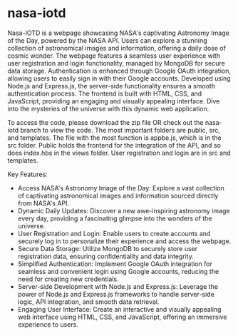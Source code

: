 # nasa-iotd
Nasa-IOTD is a webpage showcasing NASA's captivating Astronomy Image of the Day, powered by the NASA API. Users can explore a stunning collection of astronomical images and information, offering a daily dose of cosmic wonder. The webpage features a seamless user experience with user registration and login functionality, managed by MongoDB for secure data storage. Authentication is enhanced through Google OAuth integration, allowing users to easily sign in with their Google accounts. Developed using Node.js and Express.js, the server-side functionality ensures a smooth authentication process. The frontend is built with HTML, CSS, and JavaScript, providing an engaging and visually appealing interface. Dive into the mysteries of the universe with this dynamic web application.

To access the code, please download the zip file OR check out the nasa-iotd branch to view the code. The most important folders are public, src, and templates. The file with the most function is appbe.js, which is in the src folder. Public holds the frontend for the integration of the API, and so does index.hbs in the views folder. User registration and login are in src and templates. 

Key Features:
- Access NASA's Astronomy Image of the Day: Explore a vast collection of captivating astronomical images and information sourced directly from NASA's API.
- Dynamic Daily Updates: Discover a new awe-inspiring astronomy image every day, providing a fascinating glimpse into the wonders of the universe.
- User Registration and Login: Enable users to create accounts and securely log in to personalize their experience and access the webpage.
- Secure Data Storage: Utilize MongoDB to securely store user registration data, ensuring confidentiality and data integrity.
- Simplified Authentication: Implement Google OAuth integration for seamless and convenient login using Google accounts, reducing the need for creating new credentials.
- Server-side Development with Node.js and Express.js: Leverage the power of Node.js and Express.js frameworks to handle server-side logic, API integration, and smooth data retrieval.
- Engaging User Interface: Create an interactive and visually appealing web interface using HTML, CSS, and JavaScript, offering an immersive experience to users.
